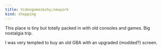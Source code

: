 ```yaml
---
title: Videogames&shy;newyork
kind: shopping
---
```

This place is tiny but totally packed in with old consoles and games. Big nostalgia trip.

I was very tempted to buy an old GBA with an upgraded (modded?) screen.
